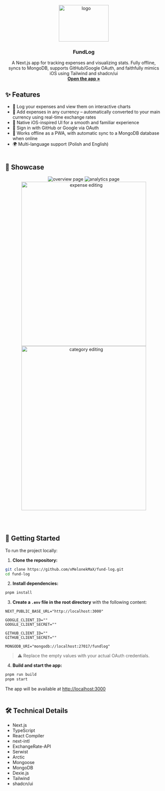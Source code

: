 <div align="center">
  <br />
  <a href="#">
    <img src="assets/readme-logo.png" alt="logo" width="160" height="117">
  </a>

  <h3 align="center">FundLog</h3>

  <p align="center">
    A Next.js app for tracking expenses and visualizing stats. Fully offline, syncs to MongoDB, supports GitHub/Google OAuth, and faithfully mimics iOS using Tailwind and shadcn/ui
    <br />
    <a href="https://fundlog.xmelonekmax.pl"><strong>Open the app »</strong></a>
  </p>
</div>

## ✨ Features
* 💸 Log your expenses and view them on interactive charts
* 💱 Add expenses in any currency – automatically converted to your main currency using real-time exchange rates
* 📱 Native iOS-inspired UI for a smooth and familiar experience
* 🔐 Sign in with GitHub or Google via OAuth
* 💾 Works offline as a PWA, with automatic sync to a MongoDB database when online
* 🌍 Multi-language support (Polish and English)
<br /><br />
## 🎥 Showcase
<div align="center">
  <img src="assets/overview-page.png" alt="overview page" width="" height="">
  <img src="assets/analytics-page.png" alt="analytics page" width="" height="">
  <img src="assets/expense-editing.gif" alt="expense editing" width="400" height="525">
  <img src="assets/category-editing.gif" alt="category editing" width="400" height="525">
</div>

<br /><br />
## 🚀 Getting Started

To run the project locally:

1. **Clone the repository:**

```bash
git clone https://github.com/xMelonekMaX/fund-log.git
cd fund-log
```

2. **Install dependencies:**

```bash
pnpm install
```

3. **Create a `.env` file in the root directory** with the following content:

```env
NEXT_PUBLIC_BASE_URL="http://localhost:3000"

GOOGLE_CLIENT_ID=""
GOOGLE_CLIENT_SECRET=""

GITHUB_CLIENT_ID=""
GITHUB_CLIENT_SECRET=""

MONGODB_URI="mongodb://localhost:27017/fundlog"
```
> ⚠️ Replace the empty values with your actual OAuth credentials.

4. **Build and start the app:**

```bash
pnpm run build
pnpm start
```
The app will be available at [http://localhost:3000](http://localhost:3000)
<br /><br />
## 🛠️ Technical Details
* Next.js
* TypeScript
* React Compiler
* next-intl
* ExchangeRate-API
* Serwist
* Arctic
* Mongoose
* MongoDB
* Dexie.js
* Tailwind
* shadcn/ui
